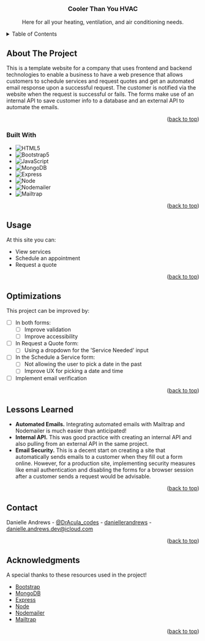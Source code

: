 <!-- Improved compatibility of back to top link: See: https://github.com/othneildrew/Best-README-Template/pull/73 -->

<a name="readme-top"></a>

<!-- PROJECT LOGO -->
<br />
<div align="center">
  <!-- <a href="#">
    <img src="./images/logo.png" alt="Logo" width="80" />
  </a> -->

  <h3 align="center">Cooler Than You HVAC</h3>

  <p align="center">
    Here for all your heating, ventilation, and air conditioning needs.
    <br />
    <!-- <a href="#">View Site</a> -->
  </p>
</div>

<!-- TABLE OF CONTENTS -->
<details>
  <summary>Table of Contents</summary>
  <ol>
    <li>
      <a href="#about-the-project">About The Project</a>
      <ul>
        <li><a href="#built-with">Built With</a></li>
      </ul>
    </li>
    <li><a href="#usage">Usage</a></li>
    <li><a href="#optimizations">Optimizations</a></li>
    <li><a href="#lessons-learned">Lessons Learned</a></li>
    <li><a href="#contact">Contact</a></li>
    <li><a href="#acknowledgments">Acknowledgments</a></li>
  </ol>
</details>

<!-- ABOUT THE PROJECT -->

## About The Project

<!-- <p align="center">
    <a href="#">
      <img src='./images/IMAGE' alt='Screen Shot' />
    </a>
</p> -->

This is a template website for a company that uses frontend and backend technologies to enable a business to have a web presence that allows customers to schedule services and request quotes and get an automated email response upon a successful request. The customer is notified via the website when the request is successful or fails. The forms make use of an internal API to save customer info to a database and an external API to automate the emails.

<p align="right">(<a href="#readme-top">back to top</a>)</p>

### Built With

- ![HTML5](https://img.shields.io/badge/html5-e34f26?style=flat&logo=html5&logoColor=white)
- ![Bootstrap5](https://img.shields.io/badge/bootstrap-7952B3?style=flat&logo=bootstrap&logoColor=white)
- ![JavaScript](https://img.shields.io/badge/javascript-323330?style=flat&logo=javascript&logoColor=F7DF1E)
- ![MongoDB](https://img.shields.io/badge/mongodb-47A248?style=flat&logo=mongodb&logoColor=white)
- ![Express](https://img.shields.io/badge/express-000000?style=flat&logo=express&logoColor=white)
- ![Node](https://img.shields.io/badge/node-5FA04E?style=flat&logo=node.js&logoColor=white)
- ![Nodemailer](https://img.shields.io/badge/nodemailer-29abe2?style=flat&logo=node.js&logoColor=white)
- ![Mailtrap](https://img.shields.io/badge/mailtrap-22D172?style=flat&logo=mailtrap&logoColor=white)

<p align="right">(<a href="#readme-top">back to top</a>)</p>

<!-- USAGE -->

## Usage

<!-- View the site at [LINK](#) to get all the information you need. -->
At this site you can:

- View services
- Schedule an appointment
- Request a quote

<p align="right">(<a href="#readme-top">back to top</a>)</p>

<!-- OPTIMIZATIONS -->

## Optimizations

This project can be improved by:

- [ ] In both forms:
  - [ ] Improve validation
  - [ ] Improve accessibility
- [ ] In Request a Quote form:
  - [ ] Using a dropdown for the 'Service Needed' input
- [ ] In the Schedule a Service form:
  - [ ] Not allowing the user to pick a date in the past
  - [ ] Improve UX for picking a date and time
- [ ] Implement email verification

<p align="right">(<a href="#readme-top">back to top</a>)</p>

<!-- LESSONS LEARNED -->

## Lessons Learned

- **Automated Emails.** Integrating automated emails with Mailtrap and Nodemailer is much easier than anticipated!
- **Internal API.** This was good practice with creating an internal API and also pulling from an external API in the same project.
- **Email Security.** This is a decent start on creating a site that automatically sends emails to a customer when they fill out a form online. However, for a production site, implementing security measures like email authentication and disabling the forms for a browser session after a customer sends a request would be advisable.

<p align="right">(<a href="#readme-top">back to top</a>)</p>

<!-- CONTACT -->

## Contact

Danielle Andrews - [@DrAcula_codes](https://twitter.com/DrAcula_codes 'Twitter/X') - [daniellerandrews](https://www.linkedin.com/in/daniellerandrews 'LinkedIn') - danielle.andrews.dev@icloud.com

<!-- Project Link: [LINK](#) -->

<p align="right">(<a href="#readme-top">back to top</a>)</p>

<!-- ACKNOWLEDGMENTS -->

## Acknowledgments

A special thanks to these resources used in the project!

- [Bootstrap](https://getbootstrap.com/)
- [MongoDB](https://www.mongodb.com/)
- [Express](https://expressjs.com/)
- [Node](https://nodejs.org/)
- [Nodemailer](https://nodemailer.com/)
- [Mailtrap](https://mailtrap.io/)

<p align="right">(<a href="#readme-top">back to top</a>)</p>
